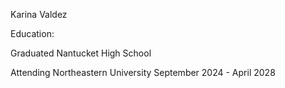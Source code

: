 Karina Valdez


Education:

Graduated Nantucket High School

Attending Northeastern University
September 2024 - April 2028
